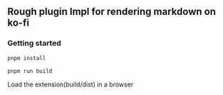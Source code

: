## Rough plugin Impl for rendering markdown on ko-fi


### Getting started 

```bash
pnpm install
```

```bash
pnpm run build
```

Load the extension(build/dist) in a browser
